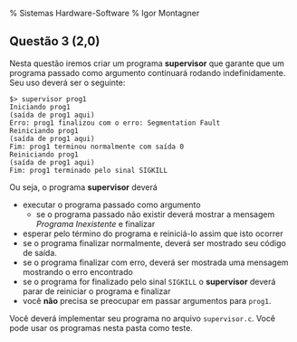 % Sistemas Hardware-Software
% Igor Montagner

## Questão 3 (2,0)

Nesta questão iremos criar um programa **supervisor** que garante que um programa passado como argumento continuará rodando indefinidamente. Seu uso deverá ser o seguinte:

```
$> supervisor prog1
Iniciando prog1
(saída de prog1 aqui)
Erro: prog1 finalizou com o erro: Segmentation Fault
Reiniciando prog1
(saída de prog1 aqui)
Fim: prog1 terminou normalmente com saída 0
Reiniciando prog1
(saída de prog1 aqui)
Fim: prog1 terminado pelo sinal SIGKILL
```

Ou seja, o programa **supervisor** deverá

* executar o programa passado como argumento
    * se o programa passado não existir deverá mostrar a mensagem *Programa Inexistente* e finalizar
* esperar pelo término do programa e reiniciá-lo assim que isto ocorrer
* se o programa finalizar normalmente, deverá ser mostrado seu código de saída.
* se o programa finalizar com erro, deverá ser mostrada uma mensagem mostrando o erro encontrado
* se o programa for finalizado pelo sinal `SIGKILL` o **supervisor** deverá parar de reiniciar o programa e finalizar
* você **não** precisa se preocupar em passar argumentos para `prog1`.

Você deverá implementar seu programa no arquivo `supervisor.c`. Você pode usar os programas nesta pasta como teste. 

